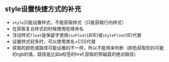 
## style设置快捷方式的补充
* `style`只能设置样式，不能获取样式（只能获取行内样式）
* 在获取复合样式的时候使用驼峰命名
* 浮动样式`float`是保留字使用`cssFloat`(非IE)或`styleFloat`(IE)代替
* 设置样式较多时，可以使用类名+CSS代替
* 获取的颜色或路径可能设置的不一样，所以不能用来判断（颜色获取到的可能的rgb的值，路径是比如a标签的href,获取的带磁盘的绝对路径）
